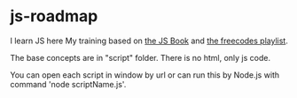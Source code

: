 # js-roadmap

I learn JS here
My training based on <a href="https://learn.javascript.ru/">the JS Book</a> and <a href="https://www.youtube.com/playlist?list=PLWKjhJtqVAbk2qRZtWSzCIN38JC_NdhW5">the freecodes playlist</a>.

The base concepts are in "script" folder. There is no html, only js code.

You can open each script in window by url or can run this by Node.js with command 'node scriptName.js'.
